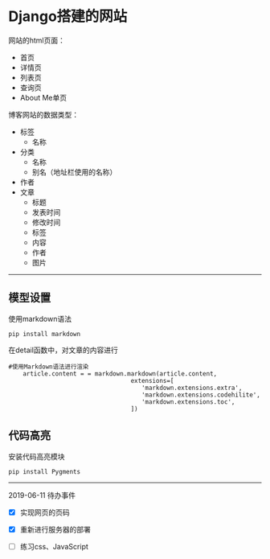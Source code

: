 # Django搭建的网站 #

网站的html页面：
* 首页
* 详情页
* 列表页
* 查询页
* About Me单页

博客网站的数据类型：
* 标签
  * 名称
* 分类
  * 名称
  * 别名（地址栏使用的名称）
* 作者
* 文章
  * 标题
  * 发表时间
  * 修改时间
  * 标签
  * 内容
  * 作者
  * 图片

----
## 模型设置
使用markdown语法
```
pip install markdown
```
在detail函数中，对文章的内容进行
```
#使用Markdown语法进行渲染
    article.content = = markdown.markdown(article.content,
                                  extensions=[
                                     'markdown.extensions.extra',
                                     'markdown.extensions.codehilite',
                                     'markdown.extensions.toc',
                                  ])
```
## 代码高亮
安装代码高亮模块
```
pip install Pygments
```

------
2019-06-11 待办事件
* [x] 实现网页的页码
* [x] 重新进行服务器的部署
* [ ] 练习css、JavaScript


